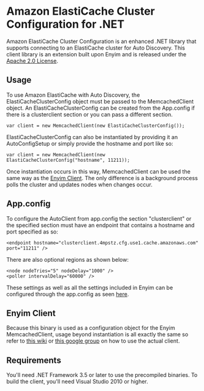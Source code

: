 # Amazon ElastiCache Cluster Configuration for .NET

Amazon ElastiCache Cluster Configuration is an enhanced .NET library that supports connecting to an ElastiCache cluster for Auto Discovery. This client library is an extension built upon Enyim and is released under the [Apache 2.0 License](http://aws.amazon.com/apache2.0/).

## Usage

To use Amazon ElastiCache with Auto Discovery, the ElastiCacheClusterConfig object must be passed to the MemcachedClient object. An ElastiCacheClusterConfig can be created from the App.config if there is a clusterclient section or you can pass a different section.
	
	var client = new MemcachedClient(new ElastiCacheClusterConfig());

ElastiCacheClusterConfig can also be instantiated by providing it an AutoConfigSetup or simply provide the hostname and port like so:

	var client = new MemcachedClient(new ElastiCacheClusterConfig("hostname", 11211));

Once instantiation occurs in this way, MemcachedClient can be used the same way as the [Enyim Client](https://github.com/enyim/EnyimMemcached). The only difference is a background process polls the cluster and updates nodes when changes occur.

## App.config
To configure the AutoClient from app.config the section "clusterclient" or the specified section must have an endpoint that contains a hostname and port specified as so:

    <endpoint hostname="clusterclient.4mpstz.cfg.use1.cache.amazonaws.com" port="11211" />

There are also optional regions as shown below:

    <node nodeTries="5" nodeDelay="1000" />
    <poller intervalDelay="60000" />

These settings as well as all the settings included in Enyim can be configured through the app.config as seen [here](https://github.com/enyim/EnyimMemcached/wiki/MemcachedClient-Configuration#appconfig).

## Enyim Client
Because this binary is used as a configuration object for the Enyim MemcachedClient, usage beyond instantiation is all exactly the same so refer to [this wiki](https://github.com/enyim/EnyimMemcached/wiki) or [this google group](https://groups.google.com/forum/#!forum/enyim-memcached) on how to use the actual client.

## Requirements

You'll need .NET Framework 3.5 or later to use the precompiled binaries. To build the client, you'll need Visual Studio 2010 or higher.
